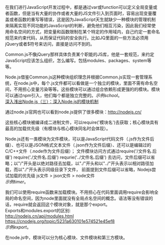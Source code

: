 在我们进行JavaScript开发过程中，都是通过var或function可以定义全局变量或者函数，但是当有大量的协作或者大量的JS文件引入到页面时，容易出现变量覆盖或者函数的重写等错误，这是因为JavaScript天生就缺少一种模块的管理机制来隔离实现不同功能的JavaScript的判断，避免他们相互污染，因此我们经常使用命名空间的方式，把变量和函数限制在某个特定的作用域内，自己约定一套命名规范来约束代码，从而保证代码的安全执行。比如JQ里面的一些方法必须用jQuery或者$符号来访问，直接是访问不到的。<br/>

Common.js不像jQuery那样具体负责某个职能的JS库，他是一套规范，来约定JavaScript应该怎么组织，怎么编写。包括modules、packages、system等等。<br/>

Node.js借鉴Common.js这种模块组织理念并根据Common.js实现一套管理系统，在node.js中，每个.js文件都可以看做是一个独立的模块，里面不需有命名空间，不用担心变量污染等等。这些模块可以通过组合依赖形成更强的的模块。模块可以通过npm引入，他们每个都是独立完整的。*示例school*。<br/>
[深入浅出Node.js（三）：深入Node.js的模块机制](http://www.infoq.com/cn/articles/nodejs-module-mechanism/)

通过node.js官网也可以看到node.js提供了很多模块：http://nodejs.cn/<br/>

这些核心模块被编译成二进制文件，可以require('模块名')去获取；核心模块具有最高的加载优先级（有模块与核心模块同名时会体现）。<br/>

Node.js还有一类模块为文件模块，可以是JavaScript代码文件（.js作为文件后缀）、也可以是JSON格式文本文件（.json作为文件后缀）、还可以是编辑过的C/C++文件（.node作为文件后缀）；
文件模块访问方式通过require('/文件名.后缀')    require('./文件名.后缀')    requrie('../文件名.后缀') 去访问，文件后缀可以省略；以"/"开头是以绝对路径去加载，以"./"开头和以"../"开头表示以相对路径加载，而以"./"开头表示同级目录下文件，
前面提到文件后缀可以省略，Nodejs尝试加载的优先级 js文件 > json文件 > node文件<br/>
*示例timer*。

我们可以使用require函数来加载模块。不用担心在代码里面调用require会影响全局的命名空间，因为node里面就没有全局点名空间的概念。语法等没有错误的话，require就会返回这个模块对象，就是那个export。<br/>
Exports和modules.export的区别:<br/>
http://nodejs.cn/api/modules.html<br/>
https://cnodejs.org/topic/5231a630101e574521e45ef8<br/>
*示例export*。

在node.js中，模块可以分为核心模块、文件模块和第三方模块。
